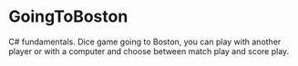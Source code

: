 # GoingToBoston
C# fundamentals. 
Dice game going to Boston, you can play with another player or with a computer and choose between match play and score play. 

